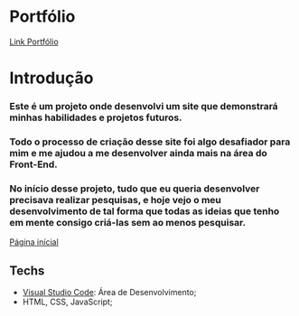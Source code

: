 # Portfólio

<a href="https://pedrohsl2003.github.io/Portfolio/" target="_blank">Link Portfólio</a>

# Introdução

### Este é um projeto onde desenvolvi um site que demonstrará minhas habilidades e projetos futuros.
### Todo o processo de criação desse site foi algo desafiador para mim e me ajudou a me desenvolver ainda mais na área do Front-End.
### No início desse projeto, tudo que eu queria desenvolver precisava realizar pesquisas, e hoje vejo o meu desenvolvimento de tal forma que todas as ideias que tenho em mente consigo criá-las sem ao menos pesquisar.

<a href="https://github.com/Pedrohsl2003" target="_blank">Página inícial</a>

## Techs

* [Visual Studio Code](https://code.visualstudio.com/): Área de Desenvolvimento;
* HTML, CSS, JavaScript;
